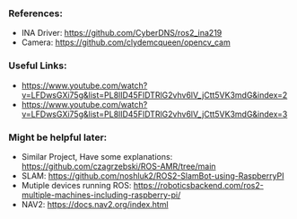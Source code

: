 ### References:
- INA Driver: https://github.com/CyberDNS/ros2_ina219
- Camera: https://github.com/clydemcqueen/opencv_cam

### Useful Links:
- https://www.youtube.com/watch?v=LFDwsGXi75g&list=PL8lID45FIDTRlG2vhv6lV_jCtt5VK3mdG&index=2
- https://www.youtube.com/watch?v=LFDwsGXi75g&list=PL8lID45FIDTRlG2vhv6lV_jCtt5VK3mdG&index=3

### Might be helpful later: 
- Similar Project, Have some explanations: https://github.com/czagrzebski/ROS-AMR/tree/main
- SLAM: https://github.com/noshluk2/ROS2-SlamBot-using-RaspberryPI
- Mutiple devices running ROS: https://roboticsbackend.com/ros2-multiple-machines-including-raspberry-pi/
- NAV2: https://docs.nav2.org/index.html
